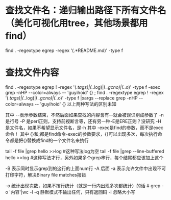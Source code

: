 # 查找文件名：递归输出路径下所有文件名（美化可视化用tree，其他场景都用find）
find . -regextype egrep -regex '(.*README\.md)' -type f
# 查找文件内容
find . -regextype egrep ! -regex '(.*tags)|(.*\.log)|(.*\.gcno)|(.*\.o)' -type f -exec grep -nHP --color=always -- 'guyihoid' {} \;
find . -regextype egrep ! -regex '(.*tags)|(.*\.log)|(.*\.gcno)|(.*\.o)' -type f |xargs --replace grep -nHP --color=always -- 'guyihoid' {}
以上两种写法的区别未知

其中 --表示参数结束，不然后面如果查找的内容含有--就会被误识别成参数了
-n 是行号
-P 是perl正则，支持前视断言等，还有另一种-E是ERE正则？没研究
-H 是文件名，如果不希望显示文件名，是-h
其中 -exec是find的参数，而不是exec命令！
其中 {}和\;都是find命令-exec的参数要求，{}可以出现多次，每次执行命令都是把{}替换成find的一个文件名来执行

tail -f file |grep hello >>log #这种写法log为空
tail -f file |grep --line-buffered hello >>log #这种写法才行，另外如果多个grep串行，每个结尾都应该加上这个

-B<num> 表示同时显示grep到的这行的上面num行
-A<num> 后面
-a 表示允许文件中出现不可打印字符，解决Binary file matches报错

-o 统计出现次数，如果不按行统计（就是一行内出现多次都统计）的话 # grep -o '内容'|wc -l 
-q 静默模式不输出任何，只有返回码
-i 忽略大小写
